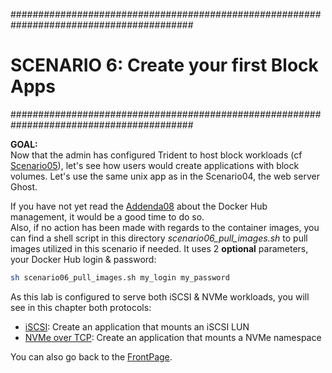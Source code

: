 #########################################################################################
# SCENARIO 6: Create your first Block Apps
#########################################################################################

**GOAL:**  
Now that the admin has configured Trident to host block workloads (cf [Scenario05](../Scenario05/)), let's see how users would create applications with block volumes. Let's use the same unix app as in the Scenario04, the web server Ghost.  

If you have not yet read the [Addenda08](../../Addendum/Addenda08) about the Docker Hub management, it would be a good time to do so.  
Also, if no action has been made with regards to the container images, you can find a shell script in this directory _scenario06_pull_images.sh_ to pull images utilized in this scenario if needed. It uses 2 **optional** parameters, your Docker Hub login & password:  
```bash
sh scenario06_pull_images.sh my_login my_password
```

As this lab is configured to serve both iSCSI & NVMe workloads, you will see in this chapter both protocols:  
- [iSCSI](1_iSCSI): Create an application that mounts an iSCSI LUN  
- [NVMe over TCP](2_NVMe): Create an application that mounts a NVMe namespace  

You can also go back to the [FrontPage](https://github.com/YvosOnTheHub/LabNetApp).